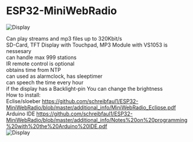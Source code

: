 # ESP32-MiniWebRadio

![Display](https://github.com/schreibfaul1/ESP32-MiniWebRadio/blob/master/additional_info/SAM_0254.jpg)

Can play streams and mp3 files up to 320Kbit/s<br> 
SD-Card, TFT Display with Touchpad, MP3 Module with VS1053 is nessesary<br>
can handle max 999 stations<br>
IR remote control is optional<br>
obtains time from NTP<br>
can used as alarmclock, has sleeptimer<br>
can speech the time every hour<br>
if the display has a Backlight-pin You can change the brightness<br>
How to install:<br>
Eclise/sloeber https://github.com/schreibfaul1/ESP32-MiniWebRadio/blob/master/additional_info/MiniWebRadio_Eclipse.pdf<br>
Arduino IDE https://github.com/schreibfaul1/ESP32-MiniWebRadio/blob/master/additional_info/Notes%20on%20programming%20with%20the%20Arduino%20IDE.pdf<br>
![Display](https://github.com/schreibfaul1/ESP32-MiniWebRadio/blob/master/additional_info/MiniWebRadio1.jpg)
